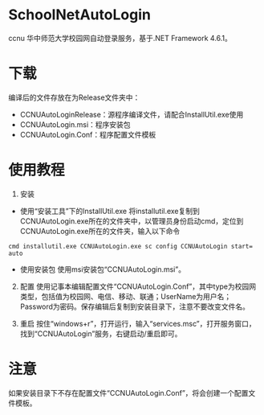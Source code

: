# SchoolNetAutoLogin
ccnu 华中师范大学校园网自动登录服务，基于.NET Framework 4.6.1。

# 下载
编译后的文件存放在为Release文件夹中：
+ CCNUAutoLoginRelease：源程序编译文件，请配合InstallUtil.exe使用
+ CCNUAutoLogin.msi：程序安装包
+ CCNUAutoLogin.Conf：程序配置文件模板

# 使用教程
1. 安装
+ 使用“安装工具”下的InstallUtil.exe
将installutil.exe复制到CCNUAutoLogin.exe所在的文件夹中，以管理员身份启动cmd，定位到CCNUAutoLogin.exe所在的文件夹，输入以下命令

`cmd
installutil.exe CCNUAutoLogin.exe
sc config CCNUAutoLogin start= auto
`
+ 使用安装包
使用msi安装包“CCNUAutoLogin.msi”。

2. 配置
使用记事本编辑配置文件“CCNUAutoLogin.Conf”，其中type为校园网类型，包括值为校园网、电信、移动、联通；UserName为用户名；Password为密码。保存编辑后复制到安装目录下，注意不要改变文件名。

3. 重启
按住“windows+r”，打开运行，输入“services.msc”，打开服务窗口，找到“CCNUAutoLogin”服务，右键启动/重启即可。

# 注意
如果安装目录下不存在配置文件“CCNUAutoLogin.Conf”，将会创建一个配置文件模板。


